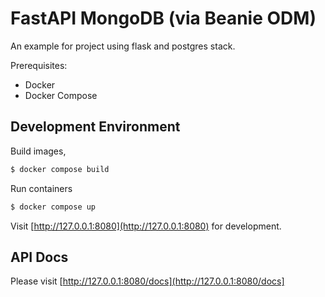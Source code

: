 # FastAPI MongoDB (via Beanie ODM)

An example for project using flask and postgres stack.

Prerequisites:
* Docker
* Docker Compose


## Development Environment

Build images,
```bash
$ docker compose build
```

Run containers
```bash
$ docker compose up
```

Visit [http://127.0.0.1:8080](http://127.0.0.1:8080) for development.


## API Docs

Please visit [http://127.0.0.1:8080/docs](http://127.0.0.1:8080/docs]
